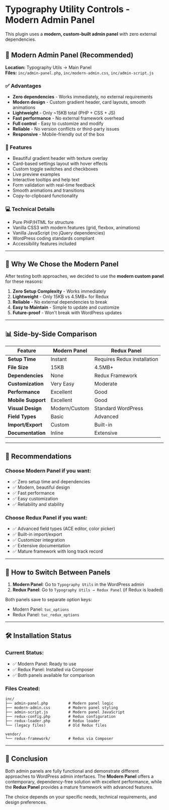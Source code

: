 # Typography Utility Controls - Modern Admin Panel

This plugin uses a **modern, custom-built admin panel** with zero external dependencies.

## 🚀 Modern Admin Panel (Recommended)

**Location:** Typography Utils → Main Panel  
**Files:** `inc/admin-panel.php`, `inc/modern-admin.css`, `inc/admin-script.js`

### ✅ Advantages
- **Zero dependencies** - Works immediately, no external requirements
- **Modern design** - Custom gradient header, card layouts, smooth animations
- **Lightweight** - Only ~15KB total (PHP + CSS + JS)
- **Fast performance** - No external framework overhead
- **Full control** - Easy to customize and modify
- **Reliable** - No version conflicts or third-party issues
- **Responsive** - Mobile-friendly out of the box

### 🎨 Features
- Beautiful gradient header with texture overlay
- Card-based settings layout with hover effects
- Custom toggle switches and checkboxes
- Live preview examples
- Interactive tooltips and help text
- Form validation with real-time feedback
- Smooth animations and transitions
- Copy-to-clipboard functionality

### 💻 Technical Details
- Pure PHP/HTML for structure
- Vanilla CSS3 with modern features (grid, flexbox, animations)
- Vanilla JavaScript (no jQuery dependencies)
- WordPress coding standards compliant
- Accessibility features included

---

## 🎯 Why We Chose the Modern Panel

After testing both approaches, we decided to use the **modern custom panel** for these reasons:

1. **Zero Setup Complexity** - Works immediately
2. **Lightweight** - Only 15KB vs 4.5MB+ for Redux
3. **Reliable** - No external dependencies to break
4. **Easy to Maintain** - Simple to update and customize
5. **Future-proof** - Won't break with WordPress updates

---

## 📊 Side-by-Side Comparison

| Feature | Modern Panel | Redux Panel |
|---------|-------------|-------------|
| **Setup Time** | Instant | Requires Redux installation |
| **File Size** | 15KB | 4.5MB+ |
| **Dependencies** | None | Redux Framework |
| **Customization** | Very Easy | Moderate |
| **Performance** | Excellent | Good |
| **Mobile Support** | Excellent | Good |
| **Visual Design** | Modern/Custom | Standard WordPress |
| **Field Types** | Basic | Advanced |
| **Import/Export** | Custom | Built-in |
| **Documentation** | Inline | Extensive |

---

## 🎯 Recommendations

### Choose **Modern Panel** if you want:
- ✅ Zero setup time and dependencies
- ✅ Modern, beautiful design
- ✅ Fast performance
- ✅ Easy customization
- ✅ Reliability and stability

### Choose **Redux Panel** if you want:
- ✅ Advanced field types (ACE editor, color picker)
- ✅ Built-in import/export
- ✅ Customizer integration
- ✅ Extensive documentation
- ✅ Mature framework with long track record

---

## 🔄 How to Switch Between Panels

1. **Modern Panel**: Go to `Typography Utils` in the WordPress admin
2. **Redux Panel**: Go to `Typography Utils → Redux Panel` (if Redux is loaded)

Both panels save to separate option keys:
- Modern Panel: `tuc_options`
- Redux Panel: `tuc_redux_options`

---

## 🛠️ Installation Status

### Current Status:
- ✅ Modern Panel: Ready to use
- ✅ Redux Panel: Installed via Composer
- ✅ Both panels available for comparison

### Files Created:
```
inc/
├── admin-panel.php         # Modern panel logic
├── modern-admin.css        # Modern panel styling
├── admin-script.js         # Modern panel JavaScript
├── redux-config.php        # Redux configuration
├── redux-loader.php        # Redux loader
└── (legacy files)          # Old Redux files

vendor/
└── redux-framework/        # Redux via Composer
```

---

## 📝 Conclusion

Both admin panels are fully functional and demonstrate different approaches to WordPress admin interfaces. The **Modern Panel** offers a contemporary, dependency-free solution with excellent performance, while the **Redux Panel** provides a mature framework with advanced features.

The choice depends on your specific needs, technical requirements, and design preferences.